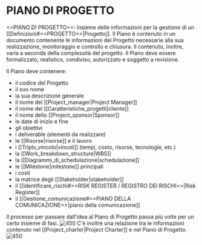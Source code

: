 # PIANO DI PROGETTO
==PIANO DI PROGETTO==: insieme delle informazioni per la gestione di un [[Definizioni#==PROGETTO==|Progetto]]. Il Piano è contenuto in un documento contenente le informazioni del Progetto necessarie alla sua realizzazione, monitoraggio e controllo e chiusura. Il contenuto, inoltre, varia a seconda della complessità del progetto. Il Piano deve essere formalizzato, realistico, condiviso, autorizzato e soggetto a revisione.

Il Piano deve contenere:
- il codice del Progetto
- il suo nome
- la sua descrizione generale
- il nome del [[Project_manager|Project Manager]]
- il nome del [[Caratteristiche_progetti|cliente]]
- il nome dello [[Project_sponsor|Sponsor]]
- le date di inizio e fine
- gli obiettivi
- i deliverable (elementi da realizzare)
- le [[Risorse|risorse]] e il lavoro
- i [[Triplo_vincolo|vincoli]] (tempi, costo, risorse, tecnologie, etc.)
- la [[Work_breakdown_structure|WBS]]
- la [[Diagrammi_di_schedulazione|schedulazione]]
- le [[Milestone|milestone]] principali
- i costi
- la matrice degli [[Stakeholder|stakeholder]]
- il [[Identificare_rischi#==RISK REGISTER / REGISTRO DEI RISCHI==|Risk Register]]
- il [[Gestione_comunicazione#==PIANO DELLA COMUNICAZIONE==|piano della comunicazione]]

Il processo per passare dall'idea al Piano di Progetto passa più volte per un certo insieme di fasi.
![450](idea_piano.png)
C'è inoltre una relazione tra le informazioni contenuto nel [[Project_charter|Project Charter]] e nel Piano di Progetto.
![450](charter_piano.png)